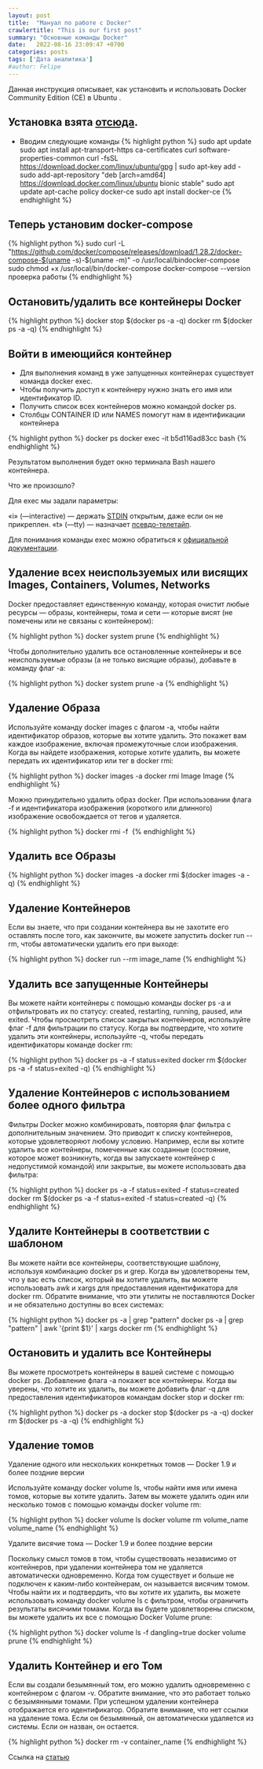 ```yaml
---
layout: post
title:  "Мануал по работе с Docker"
crawlertitle: "This is our first post"
summary: "Основные команды Docker"
date:   2022-08-16 23:09:47 +0700
categories: posts
tags: ['Дата аналитика']
#author: Felipe
---
```



Данная инструкция описывает, как установить и использовать Docker Community Edition (CE) в Ubuntu .

## Установка взята [отсюда](https://www.digitalocean.com/community/tutorials/docker-ubuntu-18-04-1-ru). 

* Вводим следующие команды
{% highlight python %}
sudo apt update
sudo apt install apt-transport-https ca-certificates curl software-properties-common
curl -fsSL https://download.docker.com/linux/ubuntu/gpg | sudo apt-key add -
sudo add-apt-repository "deb [arch=amd64] https://download.docker.com/linux/ubuntu bionic stable"
sudo apt update
apt-cache policy docker-ce
sudo apt install docker-ce
{% endhighlight %}

## Теперь установим docker-compose
{% highlight python %}
sudo curl -L "https://github.com/docker/compose/releases/download/1.28.2/docker-compose-$(uname -s)-$(uname -m)" -o /usr/local/bindocker-compose
sudo chmod +x /usr/local/bin/docker-compose
docker-compose --version проверка работы
{% endhighlight %}

## Остановить/удалить все контейнеры Docker
{% highlight python %}
docker stop $(docker ps -a -q)
docker rm $(docker ps -a -q)
{% endhighlight %}

## Войти в имеющийся контейнер

* Для выполнения команд в уже запущенных контейнерах существует команда docker exec.
* Чтобы получить доступ к контейнеру нужно знать его имя или идентификатор ID. 
* Получить список всех контейнеров можно командой docker ps.
* Столбцы CONTAINER ID или NAMES помогут нам в идентификации контейнера

{% highlight python %}
docker ps
docker exec -it b5d116ad83cc bash
{% endhighlight %}

Результатом выполнения будет окно терминала Bash нашего контейнера.

Что же произошло?

Для exec мы задали параметры:

«i» (—interactive) — держать [STDIN](https://habr.com/ru/post/55136/) открытым, даже если он не прикреплен.
«t» (—tty) — назначает [псевдо-телетайп](https://ru.wikipedia.org/wiki/TTY-%D0%B0%D0%B1%D1%81%D1%82%D1%80%D0%B0%D0%BA%D1%86%D0%B8%D1%8F).

Для понимания команды exec можно обратиться к [официальной документации](https://docs.docker.com/engine/reference/commandline/exec/).

## Удаление всех неиспользуемых или висящих  Images, Containers, Volumes, Networks

Docker предоставляет единственную команду, которая очистит любые ресурсы — образы, контейнеры, тома и сети — которые висят (не помечены или не 
связаны с контейнером):

{% highlight python %}
docker system prune
{% endhighlight %}

Чтобы дополнительно удалить все остановленные контейнеры и все неиспользуемые образы (а не только висящие образы), добавьте в команду флаг -a:

{% highlight python %}
docker system prune -a
{% endhighlight %}

## Удаление Образа

Используйте команду docker images с флагом -a, чтобы найти идентификатор образов, которые вы хотите удалить. Это покажет вам каждое изображение, включая промежуточные слои изображения. Когда вы найдете изображения, которые хотите удалить, вы можете передать их идентификатор или тег в docker rmi:

{% highlight python %}
docker images -a
docker rmi Image Image
{% endhighlight %}

Можно принудительно удалить образ docker. При использовании флага -f и идентификатора изображения (короткого или длинного) изображение освобождается от тегов и удаляется. 

{% highlight python %}
docker rmi -f <image ID>
{% endhighlight %}

## Удалить все Образы

{% highlight python %}
docker images -a
docker rmi $(docker images -a -q)
{% endhighlight %}

## Удаление Контейнеров

Если вы знаете, что при создании контейнера вы не захотите его оставлять после того, как закончите, вы можете запустить docker run --rm, чтобы автоматически удалить его при выходе:

{% highlight python %}
docker run --rm image_name
{% endhighlight %}

## Удалить все запущенные Контейнеры

Вы можете найти контейнеры с помощью команды docker ps -a и отфильтровать их по статусу: created, restarting, running, paused, или exited.  Чтобы просмотреть список закрытых контейнеров, используйте флаг -f для фильтрации по статусу. Когда вы подтвердите, что хотите удалить эти контейнеры, используйте -q, чтобы передать идентификаторы команде docker rm:

{% highlight python %}
docker ps -a -f status=exited
docker rm $(docker ps -a -f status=exited -q)
{% endhighlight %}

## Удаление Контейнеров с использованием более одного фильтра

Фильтры Docker можно комбинировать, повторяя флаг фильтра с дополнительным значением. Это приводит к списку контейнеров, которые удовлетворяют любому условию. Например, если вы хотите удалить все контейнеры, помеченные как созданные (состояние, которое может возникнуть, когда вы запускаете контейнер с недопустимой командой) или закрытые, вы можете использовать два фильтра:

{% highlight python %}
docker ps -a -f status=exited -f status=created
docker rm $(docker ps -a -f status=exited -f status=created -q)
{% endhighlight %}

## Удалите Контейнеры в соответствии с шаблоном

Вы можете найти все контейнеры, соответствующие шаблону, используя комбинацию docker ps и grep. Когда вы удовлетворены тем, что у вас есть список, который вы хотите удалить, вы можете использовать awk и xargs для предоставления идентификатора для docker rm. Обратите внимание, что эти утилиты не поставляются Docker и не обязательно доступны во всех системах:

{% highlight python %}
docker ps -a |  grep "pattern”
docker ps -a | grep "pattern" | awk '{print $1}' | xargs docker rm
{% endhighlight %}

## Остановить и удалить все Контейнеры

Вы можете просмотреть контейнеры в вашей системе с помощью docker ps. Добавление флага -a покажет все контейнеры. Когда вы уверены, что хотите их удалить, вы можете добавить флаг -q для предоставления идентификаторов командам docker stop и docker rm:

{% highlight python %}
docker ps -a
docker stop $(docker ps -a -q)
docker rm $(docker ps -a -q)
{% endhighlight %}

## Удаление томов

Удаление одного или нескольких конкретных томов — Docker 1.9 и более поздние версии

Используйте команду docker volume ls, чтобы найти имя или имена томов, которые вы хотите удалить. Затем вы можете удалить один или несколько томов с помощью команды docker volume rm:

{% highlight python %}
docker volume ls
docker volume rm volume_name volume_name
{% endhighlight %}

Удалите висячие тома — Docker 1.9 и более поздние версии

Поскольку смысл томов в том, чтобы существовать независимо от контейнеров, при удалении контейнера том не удаляется автоматически одновременно. Когда том существует и больше не подключен к каким-либо контейнерам, он называется висячим томом. Чтобы найти их и подтвердить, что вы хотите их удалить, вы можете использовать команду docker volume ls с фильтром, чтобы ограничить результаты висячими томами. Когда вы будете удовлетворены списком, вы можете удалить их все с помощью Docker Volume prune:

{% highlight python %}
docker volume ls -f dangling=true
docker volume prune
{% endhighlight %}

## Удалить Контейнер и его Том

Если вы создали безымянный том, его можно удалить одновременно с контейнером с флагом -v. Обратите внимание, что это работает только с безымянными томами. При успешном удалении контейнера отображается его идентификатор. Обратите внимание, что нет ссылки на удаление тома. Если он безымянный, он автоматически удаляется из системы. Если он назван, он остается.

{% highlight python %}
docker rm -v container_name
{% endhighlight %}

Ссылка на [статью](https://www.digitalocean.com/community/tutorials/how-to-remove-docker-images-containers-and-volumes) 